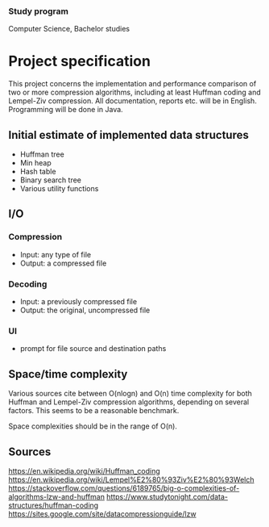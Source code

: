 ### Study program
Computer Science, Bachelor studies

# Project specification
This project concerns the implementation and performance comparison of two or more compression algorithms, including at least Huffman coding and Lempel-Ziv compression.
All documentation, reports etc. will be in English. Programming will be done in Java.

## Initial estimate of implemented data structures
* Huffman tree
* Min heap
* Hash table
* Binary search tree
* Various utility functions

## I/O
### Compression
* Input: any type of file
* Output: a compressed file

### Decoding
* Input: a previously compressed file
* Output: the original, uncompressed file

### UI
* prompt for file source and destination paths

## Space/time complexity
Various sources cite between O(nlogn) and O(n) time complexity for both Huffman and Lempel-Ziv compression algorithms, depending on several factors. This seems to be
a reasonable benchmark.

Space complexities should be in the range of O(n). 

## Sources
https://en.wikipedia.org/wiki/Huffman_coding
https://en.wikipedia.org/wiki/Lempel%E2%80%93Ziv%E2%80%93Welch
https://stackoverflow.com/questions/6189765/big-o-complexities-of-algorithms-lzw-and-huffman
https://www.studytonight.com/data-structures/huffman-coding
https://sites.google.com/site/datacompressionguide/lzw
